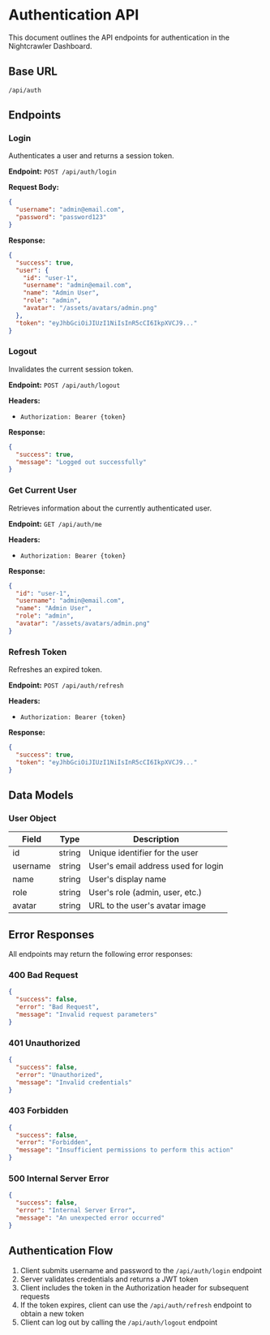 # Authentication API

This document outlines the API endpoints for authentication in the Nightcrawler Dashboard.

## Base URL

```
/api/auth
```

## Endpoints

### Login

Authenticates a user and returns a session token.

**Endpoint:** `POST /api/auth/login`

**Request Body:**

```json
{
  "username": "admin@email.com",
  "password": "password123"
}
```

**Response:**

```json
{
  "success": true,
  "user": {
    "id": "user-1",
    "username": "admin@email.com",
    "name": "Admin User",
    "role": "admin",
    "avatar": "/assets/avatars/admin.png"
  },
  "token": "eyJhbGciOiJIUzI1NiIsInR5cCI6IkpXVCJ9..."
}
```

### Logout

Invalidates the current session token.

**Endpoint:** `POST /api/auth/logout`

**Headers:**
- `Authorization: Bearer {token}`

**Response:**

```json
{
  "success": true,
  "message": "Logged out successfully"
}
```

### Get Current User

Retrieves information about the currently authenticated user.

**Endpoint:** `GET /api/auth/me`

**Headers:**
- `Authorization: Bearer {token}`

**Response:**

```json
{
  "id": "user-1",
  "username": "admin@email.com",
  "name": "Admin User",
  "role": "admin",
  "avatar": "/assets/avatars/admin.png"
}
```

### Refresh Token

Refreshes an expired token.

**Endpoint:** `POST /api/auth/refresh`

**Headers:**
- `Authorization: Bearer {token}`

**Response:**

```json
{
  "success": true,
  "token": "eyJhbGciOiJIUzI1NiIsInR5cCI6IkpXVCJ9..."
}
```

## Data Models

### User Object

| Field | Type | Description |
|-------|------|-------------|
| id | string | Unique identifier for the user |
| username | string | User's email address used for login |
| name | string | User's display name |
| role | string | User's role (admin, user, etc.) |
| avatar | string | URL to the user's avatar image |

## Error Responses

All endpoints may return the following error responses:

### 400 Bad Request

```json
{
  "success": false,
  "error": "Bad Request",
  "message": "Invalid request parameters"
}
```

### 401 Unauthorized

```json
{
  "success": false,
  "error": "Unauthorized",
  "message": "Invalid credentials"
}
```

### 403 Forbidden

```json
{
  "success": false,
  "error": "Forbidden",
  "message": "Insufficient permissions to perform this action"
}
```

### 500 Internal Server Error

```json
{
  "success": false,
  "error": "Internal Server Error",
  "message": "An unexpected error occurred"
}
```

## Authentication Flow

1. Client submits username and password to the `/api/auth/login` endpoint
2. Server validates credentials and returns a JWT token
3. Client includes the token in the Authorization header for subsequent requests
4. If the token expires, client can use the `/api/auth/refresh` endpoint to obtain a new token
5. Client can log out by calling the `/api/auth/logout` endpoint
